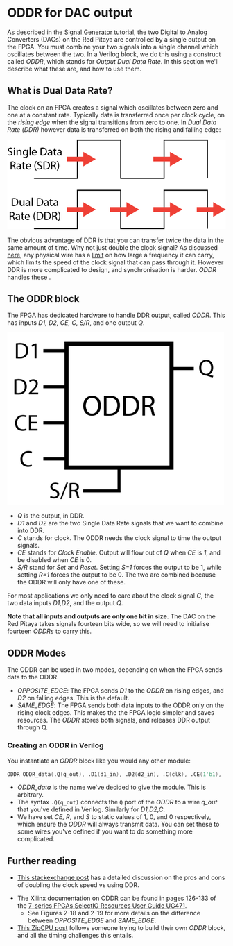 # ODDR for DAC output

As described in the [Signal Generator tutorial](), the two Digital to Analog Converters (DACs) on the Red Pitaya are controlled by a single output on the FPGA. You must combine your two signals into a single channel which oscillates between the two. In a Verilog block, we do this using a construct called *ODDR*, which stands for *Output Dual Data Rate*. In this section we'll describe what these are, and how to use them.

## What is Dual Data Rate?

The clock on an FPGA creates a signal which oscillates between zero and one at a constant rate. Typically data is transferred once per clock cycle, on the *rising edge* when the signal transitions from zero to one. In *Dual Data Rate (DDR)* however data is transferred on both the rising and falling edge:

![A square wave representing the clock signal. Arrows represent data transmission on rising edges (SDR) and all edges (DDR)](img_SDRvsDDR.png)

The obvious advantage of DDR is that you can transfer twice the data in the same amount of time. Why not just double the clock signal? As discussed [here](https://electronics.stackexchange.com/questions/381825/why-use-ddr-instead-of-increasing-clock-speed), any physical wire has a [limit](https://electronics.stackexchange.com/questions/100155/bandwidth-and-wire-parameters) on how large a frequency it can carry, which limits the speed of the clock signal that can pass through it. However DDR is more complicated to design, and synchronisation is harder. *ODDR* handles these .

## The ODDR block

The FPGA has dedicated hardware to handle DDR output, called *ODDR*. This has inputs *D1, D2, CE, C, S/R*, and one output *Q*.

![Block with inputs D1 D2 CE C on the left, SR on the bottom, and output Q on the right](img_ODDRBlock.png)

* *Q* is the output, in DDR.
* *D1* and *D2* are the two Single Data Rate signals that we want to combine into DDR.
* *C* stands for clock. The ODDR needs the clock signal to time the output signals.
* *CE* stands for *Clock Enable*. Output will flow out of *Q* when *CE* is *1*, and be disabled when *CE* is 0.
* *S/R* stand for *Set* and *Reset*. Setting *S=1* forces the output to be 1, while setting *R=1* forces the output to be 0. The two are combined because the ODDR will only have one of these.

For most applications we only need to care about the clock signal *C*, the two data inputs *D1,D2*, and the output *Q*.

**Note that all inputs and outputs are only one bit in size**. The DAC on the Red Pitaya takes signals fourteen bits wide, so we will need to initialise fourteen *ODDRs* to carry this.

## ODDR Modes

The ODDR can be used in two modes, depending on when the FPGA sends data to the ODDR.

* *OPPOSITE_EDGE*: The FPGA sends *D1* to the *ODDR* on rising edges, and *D2* on falling edges. This is the default.
* *SAME_EDGE*: The FPGA sends both data inputs to the ODDR only on the rising clock edges. This makes the the FPGA logic simpler and saves resources. The *ODDR* stores both signals, and releases DDR output through Q.

### Creating an ODDR in Verilog

You instantiate an *ODDR* block like you would any other module:

```verilog
ODDR ODDR_data(.Q(q_out), .D1(d1_in), .D2(d2_in), .C(clk), .CE(1'b1), .R(1'b0), .S(1'b0))
```

* *ODDR_data* is the name we've decided to give the module. This is arbitrary.
* The syntax `.Q(q_out)` connects the `Q` port of the *ODDR* to a wire *q_out* that you've defined in Verilog. Similarly for *D1,D2,C*.
* We have set *CE*, *R*, and *S* to static values of 1, 0, and 0 respectively, which ensure the *ODDR* will always transmit data. You can set these to some wires you've defined if you want to do something more complicated.

## Further reading

* [This stackexchange post](https://electronics.stackexchange.com/questions/381825/why-use-ddr-instead-of-increasing-clock-speed) has a detailed discussion on the pros and cons of doubling the clock speed vs using DDR.

- The Xilinx documentation on ODDR can be found in pages 126-133 of the [7-series FPGAs SelectIO Resources User Guide UG471](https://docs.xilinx.com/v/u/en-US/ug471_7Series_SelectIO).
  - See Figures 2-18 and 2-19 for more details on the difference between *OPPOSITE_EDGE* and *SAME_EDGE*.
- [This ZipCPU post](https://zipcpu.com/blog/2020/08/22/oddr.html) follows someone trying to build their own *ODDR* block, and all the timing challenges this entails.